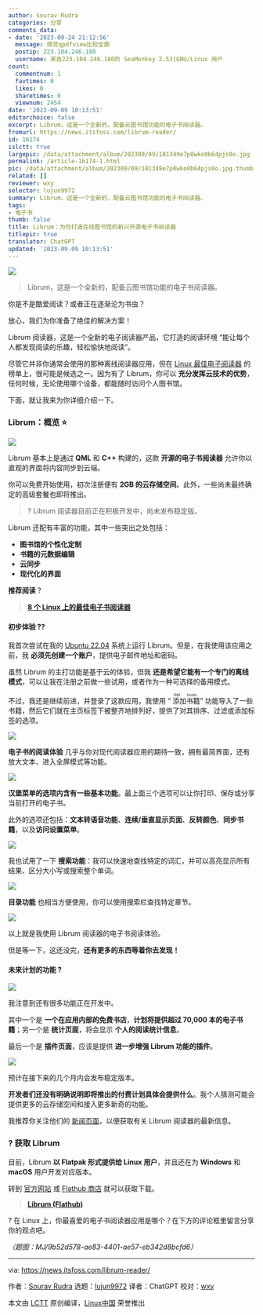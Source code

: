 ```yaml
---
author: Sourav Rudra
categories: 分享
comments_data:
- date: '2023-09-24 21:12:56'
  message: 感觉qpdfview比较全面
  postip: 223.104.246.180
  username: 来自223.104.246.180的 SeaMonkey 2.53|GNU/Linux 用户
count:
  commentnum: 1
  favtimes: 0
  likes: 0
  sharetimes: 0
  viewnum: 2454
date: '2023-09-09 10:13:51'
editorchoice: false
excerpt: Librum，这是一个全新的，配备云图书馆功能的电子书阅读器。
fromurl: https://news.itsfoss.com/librum-reader/
id: 16174
islctt: true
largepic: /data/attachment/album/202309/09/101349e7p0wko0b64pjs0o.jpg
permalink: /article-16174-1.html
pic: /data/attachment/album/202309/09/101349e7p0wko0b64pjs0o.jpg.thumb.jpg
related: []
reviewer: wxy
selector: lujun9972
summary: Librum，这是一个全新的，配备云图书馆功能的电子书阅读器。
tags:
- 电子书
thumb: false
title: Librum：为你打造在线图书馆的新兴开源电子书阅读器
titlepic: true
translator: ChatGPT
updated: '2023-09-09 10:13:51'
---
```


![](/data/attachment/album/202309/09/101349e7p0wko0b64pjs0o.jpg)



> 
> Librum，这是一个全新的，配备云图书馆功能的电子书阅读器。
> 
> 
> 


你是不是酷爱阅读？或者正在逐渐沦为书虫？


放心，我们为你准备了绝佳的解决方案！


Librum 阅读器，这是一个全新的电子阅读器产品，它打造的阅读环境 “能让每个人都发现阅读的乐趣，轻松愉快地阅读”。


尽管它并非你通常会使用的那种离线阅读器应用，但在 [Linux 最佳电子阅读器](https://itsfoss.com/best-ebook-readers-linux/) 的榜单上，很可能是候选之一。因为有了 Librum，你可以 **充分发挥云技术的优势**，任何时候，无论使用哪个设备，都能随时访问个人图书馆。


下面，就让我来为你详细介绍一下。


### Librum：概览 ⭐


![](/data/attachment/album/202309/09/101351m26u0i6y07djbj0u.png)


Librum 基本上是通过 **QML** 和 **C++** 构建的，这款 **开源的电子书阅读器** 允许你以直观的界面将内容同步到云端。


你可以免费开始使用，初次注册便有 **2GB 的云存储空间**。此外，一些尚未最终确定的高级套餐也即将推出。



> 
> ? Librum 阅读器目前正在积极开发中，尚未发布稳定版。
> 
> 
> 


Librum 还配有丰富的功能，其中一些突出之处包括：


* **图书馆的个性化定制**
* **书籍的元数据编辑**
* **云同步**
* **现代化的界面**


**推荐阅读** ?



> 
> **[8 个 Linux 上的最佳电子书阅读器](https://itsfoss.com/best-ebook-readers-linux/)**
> 
> 
> 


#### 初步体验 ?‍?


我首次尝试在我的 [Ubuntu 22.04](https://news.itsfoss.com/ubuntu-22-04-release/) 系统上运行 Librum。但是，在我使用该应用之前，我 **必须先创建一个账户**，提供电子邮件地址和密码。


虽然 Librum 的主打功能是基于云的体验，但我 **还是希望它能有一个专门的离线模式**，可以让我在注册之前做一些试用，或者作为一种可选择的备用模式。


不过，我还是继续前进，并登录了这款应用。我使用 “<ruby> 添加书籍 <rt>  Add books </rt></ruby>” 功能导入了一些书籍，然后它们就在主页标签下被整齐地排列好，提供了对其排序、过滤或添加标签的选项。


![](/data/attachment/album/202309/09/101352zvv2y66vii3dnxkx.png)


**电子书的阅读体验** 几乎与你对现代阅读器应用的期待一致，拥有最简界面，还有放大文本、进入全屏模式等功能。


![](/data/attachment/album/202309/09/101352efvg0g1y23ogze0z.png)


**汉堡菜单的选项内含有一些基本功能**。最上面三个选项可以让你打印、保存或分享当前打开的电子书。


此外的选项还包括：**文本转语音功能**、**连续/垂直显示页面**、**反转颜色**、**同步书籍**，以及**访问设置菜单**。


![](/data/attachment/album/202309/09/101353q8g3b8vf83lgmfb8.png)


我也试用了一下 **搜索功能**：我可以快速地查找特定的词汇，并可以高亮显示所有结果、区分大小写或搜索整个单词。


![](/data/attachment/album/202309/09/101353xff6jnjqqo6mtfzv.png)


**目录功能** 也相当方便使用，你可以使用搜索栏查找特定章节。


![](/data/attachment/album/202309/09/101354o2zpbs60wd791q2w.png)


以上就是我使用 Librum 阅读器的电子书阅读体验。


但是等一下，这还没完，**还有更多的东西等着你去发现！**


#### 未来计划的功能 ?


![](/data/attachment/album/202309/09/101354uoj0ysus1o48ss4p.png)


我注意到还有很多功能正在开发中。


其中一个是 **一个在应用内部的免费书店**，**计划将提供超过 70,000 本的电子书籍**；另一个是 **统计页面**，将会显示 **个人的阅读统计信息**。


最后一个是 **插件页面**，应该是提供 **进一步增强 Librum 功能的插件**。


![](/data/attachment/album/202309/09/101355v39jzt3bnw96jinj.png)


预计在接下来的几个月内会发布稳定版本。


**开发者们还没有明确说明即将推出的付费计划具体会提供什么**。我个人猜测可能会提供更多的云存储空间和接入更多新奇的功能。


我推荐你关注他们的 [新闻页面](https://librumreader.com/news)，以便获取有关 Librum 阅读器的最新信息。


### ? 获取 Librum


目前，Librum **以 Flatpak 形式提供给 Linux 用户**，并且还在为 **Windows** 和 **macOS** 用户开发对应版本。


转到 [官方网站](https://librumreader.com/) 或 [Flathub 商店](https://flathub.org/apps/com.librumreader.librum) 就可以获取下载。



> 
> **[Librum (Flathub)](https://flathub.org/apps/com.librumreader.librum)**
> 
> 
> 


? 在 Linux 上，你最喜爱的电子书阅读器应用是哪个？在下方的评论框里留言分享你的观点吧。


*（题图：MJ/9b52d578-ae83-4401-ae57-eb342d8bcfd6）*




---


via: <https://news.itsfoss.com/librum-reader/>


作者：[Sourav Rudra](https://news.itsfoss.com/author/sourav/) 选题：[lujun9972](https://github.com/lujun9972) 译者：ChatGPT 校对：[wxy](https://github.com/wxy)


本文由 [LCTT](https://github.com/LCTT/TranslateProject) 原创编译，[Linux中国](https://linux.cn/) 荣誉推出